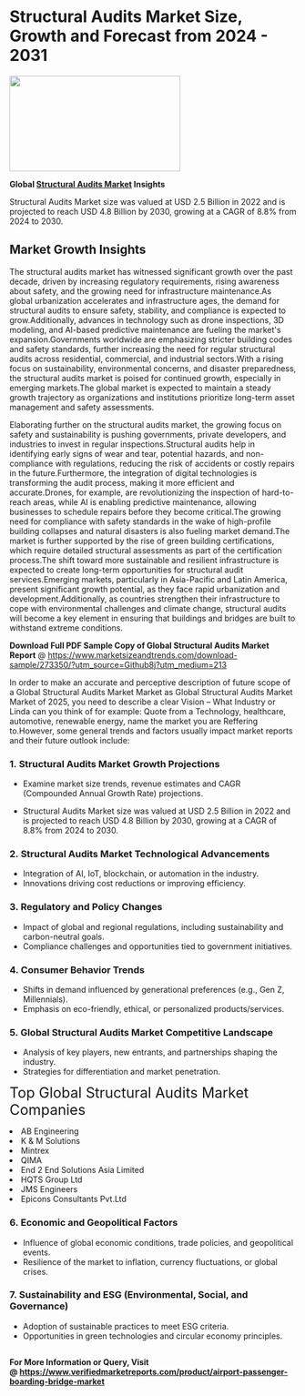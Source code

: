 <H1>Structural Audits Market Size, Growth and Forecast from 2024 - 2031</H1><img class="aligncenter size-medium wp-image-584254" src="https://thirdeyenews.in/wp-content/uploads/2024/09/Global-Market-Research-300x168.jpeg" alt="" width="300" height="168" /><p><strong>Global&nbsp;<a href="https://www.marketsizeandtrends.com/download-sample/273350/?utm_source=Github8j?utm_medium=213">Structural Audits Market</a> Insights</strong></p><p>Structural Audits Market size was valued at USD 2.5 Billion in 2022 and is projected to reach USD 4.8 Billion by 2030, growing at a CAGR of 8.8% from 2024 to 2030.</p><p><h2>Market Growth Insights</h2> <p>The structural audits market has witnessed significant growth over the past decade, driven by increasing regulatory requirements, rising awareness about safety, and the growing need for infrastructure maintenance.As global urbanization accelerates and infrastructure ages, the demand for structural audits to ensure safety, stability, and compliance is expected to grow.Additionally, advances in technology such as drone inspections, 3D modeling, and AI-based predictive maintenance are fueling the market's expansion.Governments worldwide are emphasizing stricter building codes and safety standards, further increasing the need for regular structural audits across residential, commercial, and industrial sectors.With a rising focus on sustainability, environmental concerns, and disaster preparedness, the structural audits market is poised for continued growth, especially in emerging markets.The global market is expected to maintain a steady growth trajectory as organizations and institutions prioritize long-term asset management and safety assessments.</p> <p>Elaborating further on the structural audits market, the growing focus on safety and sustainability is pushing governments, private developers, and industries to invest in regular inspections.Structural audits help in identifying early signs of wear and tear, potential hazards, and non-compliance with regulations, reducing the risk of accidents or costly repairs in the future.Furthermore, the integration of digital technologies is transforming the audit process, making it more efficient and accurate.Drones, for example, are revolutionizing the inspection of hard-to-reach areas, while AI is enabling predictive maintenance, allowing businesses to schedule repairs before they become critical.The growing need for compliance with safety standards in the wake of high-profile building collapses and natural disasters is also fueling market demand.The market is further supported by the rise of green building certifications, which require detailed structural assessments as part of the certification process.The shift toward more sustainable and resilient infrastructure is expected to create long-term opportunities for structural audit services.Emerging markets, particularly in Asia-Pacific and Latin America, present significant growth potential, as they face rapid urbanization and development.Additionally, as countries strengthen their infrastructure to cope with environmental challenges and climate change, structural audits will become a key element in ensuring that buildings and bridges are built to withstand extreme conditions.<p><span class=""><strong>Download Full PDF Sample Copy of Global Structural Audits Market Report</strong> @ <a href="https://www.marketsizeandtrends.com/download-sample/273350/?utm_source=Github8j?utm_medium=213" target="_blank">https://www.marketsizeandtrends.com/download-sample/273350/?utm_source=Github8j?utm_medium=213</a></span></p><p>In order to make an accurate and perceptive description of future scope of a Global&nbsp;Structural Audits Market Market as Global&nbsp;Structural Audits Market Market of 2025, you need to describe a clear Vision &ndash; What Industry or Linda can you think of for example: Quote from a Technology, healthcare, automotive, renewable energy, name the market you are Reffering to.However, some general trends and factors usually impact market reports and their future outlook include:</p><h3>1.&nbsp;<strong>Structural Audits Market Growth Projections</strong></h3><ul><li>Examine market size trends, revenue estimates and CAGR (Compounded Annual Growth Rate) projections.</li><li><p>Structural Audits Market size was valued at USD 2.5 Billion in 2022 and is projected to reach USD 4.8 Billion by 2030, growing at a CAGR of 8.8% from 2024 to 2030.</p></li></ul><h3>2.&nbsp;<strong>Structural Audits Market Technological Advancements</strong></h3><ul><li>Integration of AI, IoT, blockchain, or automation in the industry.</li><li>Innovations driving cost reductions or improving efficiency.</li></ul><h3>3.&nbsp;<strong>Regulatory and Policy Changes</strong></h3><ul><li>Impact of global and regional regulations, including sustainability and carbon-neutral goals.</li><li>Compliance challenges and opportunities tied to government initiatives.</li></ul><h3>4.&nbsp;<strong>Consumer Behavior Trends</strong></h3><ul><li>Shifts in demand influenced by generational preferences (e.g., Gen Z, Millennials).</li><li>Emphasis on eco-friendly, ethical, or personalized products/services.</li></ul><h3>5.&nbsp;<strong>Global Structural Audits Market Competitive Landscape</strong></h3><ul><li>Analysis of key players, new entrants, and partnerships shaping the industry.</li><li>Strategies for differentiation and market penetration.</li></ul><p data-pm-slice="1 1 []"><span style="color: inherit; font-family: inherit; font-size: 25px;">Top Global Structural Audits Market Companies</span></p><div class="" data-test-id=""><p><li>AB Engineering</li><li> K & M Solutions</li><li> Mintrex</li><li> QIMA</li><li> End 2 End Solutions Asia Limited</li><li> HQTS Group Ltd</li><li> JMS Engineers</li><li> Epicons Consultants Pvt.Ltd</li></p></div><h3>6.&nbsp;<strong>Economic and Geopolitical Factors</strong></h3><ul><li>Influence of global economic conditions, trade policies, and geopolitical events.</li><li>Resilience of the market to inflation, currency fluctuations, or global crises.</li></ul><h3>7.&nbsp;<strong>Sustainability and ESG (Environmental, Social, and Governance)</strong></h3><ul><li>Adoption of sustainable practices to meet ESG criteria.</li><li>Opportunities in green technologies and circular economy principles.</li></ul><h2><strong style="font-size: 14px;">For More Information or Query, Visit @&nbsp;</strong><a style="background-color: #ffffff; font-size: 14px;" href="https://www.marketsizeandtrends.com/report/structural-audits-market/" target="_blank">https://www.verifiedmarketreports.com/product/airport-passenger-boarding-bridge-market</a></h2>